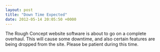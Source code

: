 ```yaml
---
layout: post
title: "Down Time Expected"
date: 2012-05-14 20:05:50 +0000
---
```

The Rough Concept website software is about to go on a complete overhaul. This will cause some downtime, and also certain features are being dropped from the site. Please be patient during this time.
